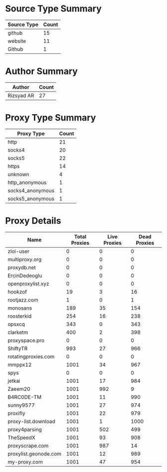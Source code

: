 # Source Type Summary

| Source Type | Count |
|-------------|-------|
| github | 15 |
| website | 11 |
| Github | 1 |


# Author Summary

| Author | Count |
|--------|-------|
| Rizsyad AR | 27 |


# Proxy Type Summary

| Proxy Type | Count |
|------------|-------|
| http | 21 |
| socks4 | 20 |
| socks5 | 22 |
| https | 14 |
| unknown | 4 |
| http_anonymous | 1 |
| socks4_anonymous | 1 |
| socks5_anonymous | 1 |


# Proxy Details

| Name | Total Proxies | Live Proxies | Dead Proxies |
|------|---------------|--------------|---------------|
| zloi-user | 0 | 0 | 0 |
| multiproxy.org | 0 | 0 | 0 |
| proxydb.net | 0 | 0 | 0 |
| ErcinDedeoglu | 0 | 0 | 0 |
| openproxylist.xyz | 0 | 0 | 0 |
| hookzof | 19 | 3 | 16 |
| rootjazz.com | 1 | 0 | 1 |
| monosans | 189 | 35 | 154 |
| roosterkid | 254 | 16 | 238 |
| opsxcq | 343 | 0 | 343 |
| clarketm | 400 | 2 | 398 |
| proxyspace.pro | 0 | 0 | 0 |
| ShiftyTR | 993 | 27 | 966 |
| rotatingproxies.com | 0 | 0 | 0 |
| mmppx12 | 1001 | 34 | 967 |
| spys | 0 | 0 | 0 |
| jetkai | 1001 | 17 | 984 |
| Zaeem20 | 1001 | 992 | 9 |
| B4RC0DE-TM | 1001 | 11 | 990 |
| sunny9577 | 1001 | 27 | 974 |
| proxifly | 1001 | 22 | 979 |
| proxy-list.download | 1001 | 1 | 1000 |
| proxy4parsing | 1001 | 502 | 499 |
| TheSpeedX | 1001 | 93 | 908 |
| proxyscrape.com | 1001 | 987 | 14 |
| proxylist.geonode.com | 1001 | 12 | 989 |
| my-proxy.com | 1001 | 47 | 954 |
